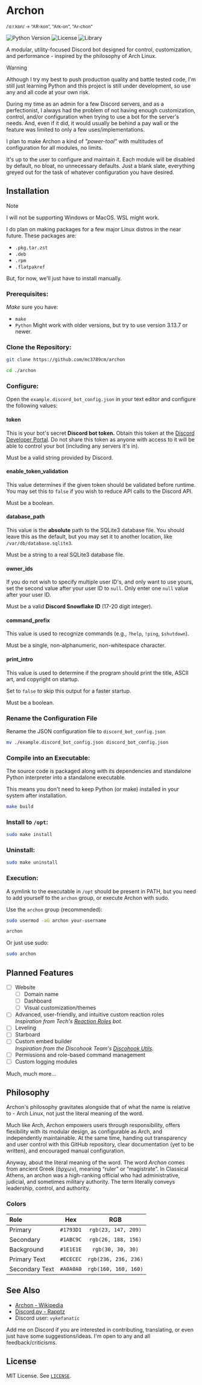 <!---
The MIT License (MIT)

Copyright (c) 2025 Ethan Kenneth Davies

Permission is hereby granted, free of charge, to any person obtaining a
copy of this software and associated documentation files (the "Software"),
to deal in the Software without restriction, including without limitation
the rights to use, copy, modify, merge, publish, distribute, sublicense,
and/or sell copies of the Software, and to permit persons to whom the
Software is furnished to do so, subject to the following conditions:

The above copyright notice and this permission notice shall be included in
all copies or substantial portions of the Software.

THE SOFTWARE IS PROVIDED "AS IS", WITHOUT WARRANTY OF ANY KIND, EXPRESS
OR IMPLIED, INCLUDING BUT NOT LIMITED TO THE WARRANTIES OF MERCHANTABILITY,
FITNESS FOR A PARTICULAR PURPOSE AND NONINFRINGEMENT. IN NO EVENT SHALL THE
AUTHORS OR COPYRIGHT HOLDERS BE LIABLE FOR ANY CLAIM, DAMAGES OR OTHER
LIABILITY, WHETHER IN AN ACTION OF CONTRACT, TORT OR OTHERWISE, ARISING
FROM, OUT OF OR IN CONNECTION WITH THE SOFTWARE OR THE USE OR OTHER
DEALINGS IN THE SOFTWARE.
--->
# Archon
<sup>/ˈɑːr.kɒn/ -> “AR-kon”, "Ark-on", "Ar-chon"</sup>

![Python Version](https://img.shields.io/badge/Python-3.13.7-blue)
![License](https://img.shields.io/badge/License-MIT-purple)
![Library](https://img.shields.io/badge/Uses-Discord.py-red)

A modular, utility-focused Discord bot designed for control, customization, and
performance - inspired by the philosophy of Arch Linux.

> [!WARNING]
> Although I try my best to push production quality and battle tested code, 
> I'm still just learning Python and this project is still under development,
> so use any and all code at your own risk.

During my time as an admin for a few Discord servers, and as a perfectionist,
I always had the problem of not having enough customization, control, and/or
configuration when trying to use a bot for the server's needs. And, even if it
did, it would usually be behind a pay wall or the feature was limited to 
only a few uses/implementations.

I plan to make Archon a kind of *"power-tool"* with multitudes of 
configuration for all modules, no limits.

It's up to the user to configure and maintain it. Each module will be 
disabled by default, no bloat, no unnecessary defaults. Just a blank slate,
everything greyed out for the task of whatever configuration you have desired.

## Installation
> [!NOTE]
> I will not be supporting Windows or MacOS. WSL might work.

I do plan on making packages for a few major Linux distros in the near 
future. These packages are:
- `.pkg.tar.zst`
- `.deb`
- `.rpm`
- `.flatpakref`

But, for now, we'll just have to install manually.

### Prerequisites:
*Make* sure you have:
- `make`
- `Python`
    Might work with older versions, but try to use version 3.13.7 or newer.

### Clone the Repository:
```bash
git clone https://github.com/mc3789cm/archon

cd ./archon
```

### Configure:
Open the `example.discord_bot_config.json` in your text editor and configure 
the following values:

#### token
This is your bot's secret **Discord bot token.** Obtain this token at the 
[Discord Developer Portal](https://discord.com/developers/applications). Do 
not share this token as anyone with access to it will be able to control 
your bot (including any servers it's in).

Must be a valid string provided by Discord.

#### enable_token_validation
This value determines if the given token should be validated before runtime. 
You may set this to `false` if you wish to reduce API calls to the Discord API.

Must be a boolean.

#### database_path
This value is the **absolute** path to the SQLite3 database file. You should 
leave this as the default, but you may set it to another location, like 
`/var/db/database.sqlite3`.

Must be a string to a real SQLite3 database file.

#### owner_ids
If you do not wish to specify multiple user ID's, and only want to use yours,
set the second value after your user ID to `null`. Only enter one `null` 
value after your user ID.

Must be a valid **Discord Snowflake ID** (17-20 digit integer).

#### command_prefix
This value is used to recognize commands (e.g., `?help`, `!ping`, `$shutdown`).

Must be a single, non-alphanumeric, non-whitespace character.

#### print_intro
This value is used to determine if the program should print the title, ASCII 
art, and copyright on startup.

Set to `false` to skip this output for a faster startup.

Must be a boolean.

### Rename the Configuration File
Rename the JSON configuration file to `discord_bot_config.json`

```bash
mv ./example.discord_bot_config.json discord_bot_config.json
```

### Compile into an Executable:
The source code is packaged along with its dependencies and standalone Python
interpreter into a standalone executable.

This means you don't need to keep Python (or make) installed in your system 
after installation.
```bash
make build
```

### Install to `/opt`:
```bash
sudo make install
```

### Uninstall:
```bash
sudo make uninstall
```

### Execution:
A symlink to the executable in `/opt` should be present in PATH, but you need to add yourself to the `archon` group, or execute Archon with sudo.

Use the `archon` group (recommended):
```bash
sudo usermod -aG archon your-username

archon
```

Or just use sudo:
```bash
sudo archon
```

## Planned Features
- [ ] Website
  - [ ] Domain name
  - [ ] Dashboard
  - [ ] Visual customization/themes
- [ ] Advanced, user-friendly, and intuitive custom reaction roles</br>
  *Inspiration from Tech's [Reaction Roles](https://reactionroles.mtdv.me/) 
  bot.*
- [ ] Leveling
- [ ] Starboard
- [ ] Custom embed builder</br>
  *Inspiration from the Discohook Team's
  [Discohook Utils](https://discohook.app).*
- [ ] Permissions and role-based command management
- [ ] Custom logging modules

Much, much more...

## Philosophy
Archon's philosophy gravitates alongside that of what the name is relative 
to - Arch Linux, not just the literal meaning of the word.

Much like Arch, Archon empowers users through responsibility, offers flexibility
with its modular design, as configurable as Arch, and independently
maintainable. At the same time, handing out transparency and user control with
this GitHub repository, clear documentation (yet to be written), and encouraged
manual configuration.

Anyway, about the literal meaning of the word. The word *Archon* comes from 
ancient Greek (ἄρχων), meaning “ruler” or “magistrate”. In Classical Athens, an
archon was a high-ranking official who had administrative, judicial, and
sometimes military authority. The term literally conveys leadership, control,
and authority.

### Colors
| Role           |     Hex      |          RGB          |
|:---------------|:------------:|:---------------------:|
| Primary        |  `#1793D1`   |  `rgb(23, 147, 209)`  |
| Secondary      |  `#1ABC9C`   |  `rgb(26, 188, 156)`  |
| Background     |  `#1E1E1E`   |   `rgb(30, 30, 30)`   |
| Primary Text   |  `#ECECEC`   | `rgb(236, 236, 236)`  |
| Secondary Text |  `#A0A0A0`   | `rgb(160, 160, 160)`  |

## See Also
- [Archon - Wikipedia](https://en.wikipedia.org/wiki/Archon)
- [Discord.py - Rapptz](https://github.com/Rapptz/discord.py)
- Discord user: `vykefanatic`

Add me on Discord if you are interested in contributing, translating, or 
even just have some suggestions/ideas. I'm open to any and all
feedback/criticisms.

## License

MIT License. See [`LICENSE`](./LICENSE).
